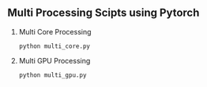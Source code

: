 ## Multi Processing Scipts using Pytorch

1. Multi Core Processing

   ```
   python multi_core.py
   ```

2. Multi GPU Processing

   ```
   python multi_gpu.py
   ```